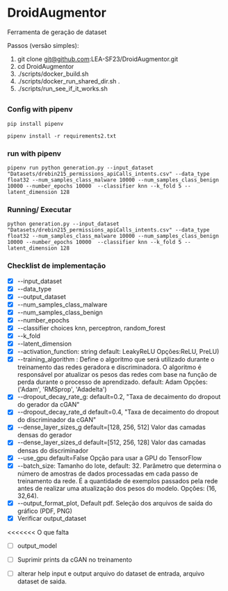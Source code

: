 # DroidAugmentor
Ferramenta de geração de dataset


Passos (versão simples):
1. git clone git@github.com:LEA-SF23/DroidAugmentor.git
2. cd DroidAugmentor
3. ./scripts/docker_build.sh
4. ./scripts/docker_run_shared_dir.sh . 
5. ./scripts/run_see_if_it_works.sh

## 

### Config with pipenv

```
pip install pipenv
```
```
pipenv install -r requirements2.txt
```
### run with pipenv
```
pipenv run python generation.py --input_dataset  "Datasets/drebin215_permissions_apiCalls_intents.csv" --data_type float32 --num_samples_class_malware 10000 --num_samples_class_benign 10000 --number_epochs 10000  --classifier knn --k_fold 5 --latent_dimension 128
```


### Running/ Executar

```
python generation.py --input_dataset  "Datasets/drebin215_permissions_apiCalls_intents.csv" --data_type float32 --num_samples_class_malware 10000 --num_samples_class_benign 10000 --number_epochs 10000  --classifier knn --k_fold 5 --latent_dimension 128
```

### Checklist de implementação

- [x] --input_dataset
- [x] --data_type
- [x] --output_dataset
- [x] --num_samples_class_malware
- [x] --num_samples_class_benign
- [x] --number_epochs
- [x] --classifier choices knn, perceptron, random_forest
- [x] --k_fold
- [x] --latent_dimension
- [x] --activation_function: string default: LeakyReLU Opções:ReLU, PreLU)
- [x] --training_algorithm : Define o algoritmo que será utilizado durante o treinamento das redes geradora e discriminadora. O algoritmo é responsável por atualizar os pesos das redes com base na função de perda durante o processo de aprendizado. default: Adam  Opções:('Adam', 'RMSprop', 'Adadelta')
- [x] --dropout_decay_rate_g: default=0.2, "Taxa de decaimento do dropout do gerador da cGAN"
- [x] --dropout_decay_rate_d  default=0.4, "Taxa de decaimento do dropout do discriminador da cGAN"  
- [x] --dense_layer_sizes_g default=[128, 256, 512]  Valor das camadas densas do gerador
- [x] --dense_layer_sizes_d default=[512, 256, 128]  Valor das camadas densas do discriminador
- [x] --use_gpu default=False  Opção para usar a GPU do TensorFlow
- [x] --batch_size: Tamanho do lote, default: 32. Parâmetro que determina o número de amostras de dados processadas em cada passo de treinamento da rede. É a quantidade de exemplos passados pela rede antes de realizar uma atualização dos pesos do modelo. Opções: (16, 32,64).
- [x] --output_format_plot, Default pdf. Seleção dos arquivos de saída do gráfico (PDF, PNG)
- [x] Verificar output_dataset

<<<<<<< O que falta

- [ ] output_model
- [ ] Suprimir prints da cGAN no treinamento
- [ ] alterar help input e output arquivo do dataset de entrada, arquivo dataset de saida.
      


